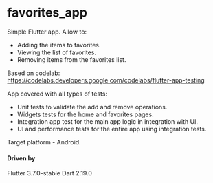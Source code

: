 # favorites_app

Simple Flutter app.
Allow to:
- Adding the items to favorites.
- Viewing the list of favorites.
- Removing items from the favorites list.

Based on codelab: https://codelabs.developers.google.com/codelabs/flutter-app-testing

App covered with all types of tests:
- Unit tests to validate the add and remove operations.
- Widgets tests for the home and favorites pages.
- Integration app test for the main app logic in integration with UI.  
- UI and performance tests for the entire app using integration tests.

Target platform - Android.

#### Driven by
Flutter 3.7.0-stable
Dart 2.19.0

